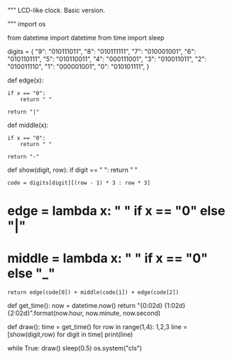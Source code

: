 
"""
LCD-like clock. Basic version.

"""
import os

from datetime import datetime
from time import sleep

digits = {
	"9": "010111011",
	"8": "010111111",
	"7": "010001001",
	"6": "010110111",
	"5": "010110011",
	"4": "000111001",
	"3": "010011011",
	"2": "010011110",
	"1": "000001001",
	"0": "010101111",
}

def edge(x):

	if x == "0":
		return " "

	return "|"

def middle(x):

	if x == "0":
		return " "

	return "-"

def show(digit, row):
	if digit == " ":
		return "  "

	code = digits[digit][(row - 1) * 3 : row * 3]
#	edge = lambda x: " " if x == "0" else "|"
#	middle = lambda x: " " if x == "0" else "_"

	return edge(code[0]) + middle(code[1]) + edge(code[2])

def get_time():
	now = datetime.now()
	return "{0:02d} {1:02d} {2:02d}".format(now.hour, now.minute, now.second)

def draw():
	time = get_time()
	for row in range(1,4): 1,2,3
		line = [show(digit,row) for digit in time]
		print(line)

while True:
	draw()
	sleep(0.5)
	os.system("cls")
